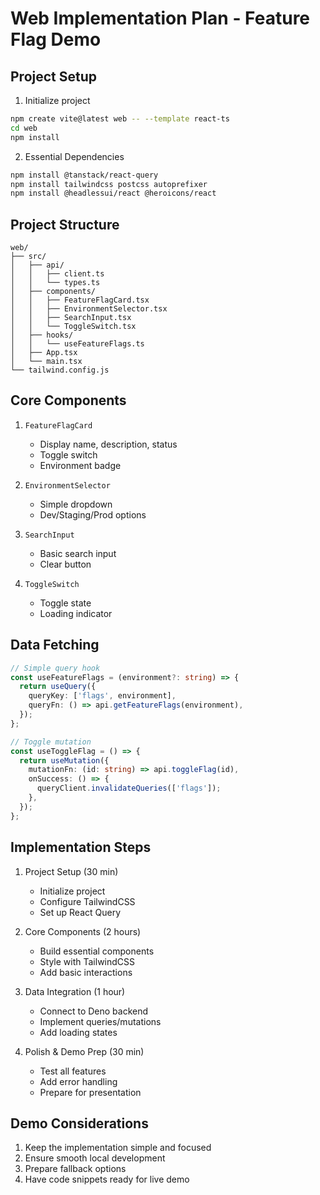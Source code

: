 # Web Implementation Plan - Feature Flag Demo

## Project Setup

1. Initialize project
```bash
npm create vite@latest web -- --template react-ts
cd web
npm install
```

2. Essential Dependencies
```bash
npm install @tanstack/react-query
npm install tailwindcss postcss autoprefixer
npm install @headlessui/react @heroicons/react
```

## Project Structure

```
web/
├── src/
│   ├── api/
│   │   ├── client.ts
│   │   └── types.ts
│   ├── components/
│   │   ├── FeatureFlagCard.tsx
│   │   ├── EnvironmentSelector.tsx
│   │   ├── SearchInput.tsx
│   │   └── ToggleSwitch.tsx
│   ├── hooks/
│   │   └── useFeatureFlags.ts
│   ├── App.tsx
│   └── main.tsx
└── tailwind.config.js
```

## Core Components

1. `FeatureFlagCard`
   - Display name, description, status
   - Toggle switch
   - Environment badge

2. `EnvironmentSelector`
   - Simple dropdown
   - Dev/Staging/Prod options

3. `SearchInput`
   - Basic search input
   - Clear button

4. `ToggleSwitch`
   - Toggle state
   - Loading indicator

## Data Fetching

```typescript
// Simple query hook
const useFeatureFlags = (environment?: string) => {
  return useQuery({
    queryKey: ['flags', environment],
    queryFn: () => api.getFeatureFlags(environment),
  });
};

// Toggle mutation
const useToggleFlag = () => {
  return useMutation({
    mutationFn: (id: string) => api.toggleFlag(id),
    onSuccess: () => {
      queryClient.invalidateQueries(['flags']);
    },
  });
};
```

## Implementation Steps

1. Project Setup (30 min)
   - Initialize project
   - Configure TailwindCSS
   - Set up React Query

2. Core Components (2 hours)
   - Build essential components
   - Style with TailwindCSS
   - Add basic interactions

3. Data Integration (1 hour)
   - Connect to Deno backend
   - Implement queries/mutations
   - Add loading states

4. Polish & Demo Prep (30 min)
   - Test all features
   - Add error handling
   - Prepare for presentation

## Demo Considerations

1. Keep the implementation simple and focused
2. Ensure smooth local development
3. Prepare fallback options
4. Have code snippets ready for live demo
